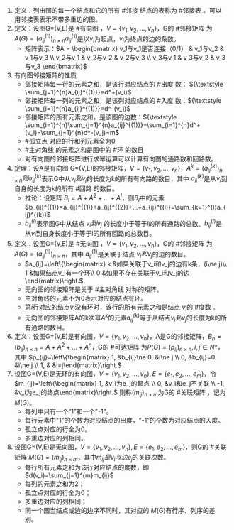 1. 定义：列出图的每一个结点和它的所有 #邻接 结点的表称为 #邻接表 。可以用邻接表表示不带多重边的图。
2. 定义：设图G=(V,E)是 #有向图 ，$V=\{v_1,v_2,...,v_n\}$，G的 #邻接矩阵 为 $A(G)=(a_{ij}^{(1)})_{n\times n}a_{ij}^{(1)}$是以$v_i$为起点，$v_j$为终点的边的条数。
	- 矩阵表示：$A = \begin{bmatrix} v_1与v_1是否连接（0/1） & v_1与v_2 & v_1与v_3 \\ v_2与v_1 & v_2与v_2 & v_2与v_3 \\ v_3与v_1 & v_3与v_2 & v_3与v_3 \end{bmatrix}$
3. 有向图邻接矩阵的性质
	- 邻接矩阵每一行的元素之和，是该行对应结点的 #出度 数： ${\textstyle \sum_{j=1}^{n}a_{ij}^{(1)}}=d^+(v_i)$
	- 邻接矩阵每一列的元素之和，是该列对应结点的 #入度 数：${\textstyle \sum_{i=1}^{n}a_{ij}^{(1)}}=d^-(v_j)$
	- 邻接矩阵的所有元素之和，是该图的边数：${\textstyle \sum_{i=1}^{n}\sum_{j=1}^{n}a_{ij}^{(1)}}=\sum_{i=1}^{n}d^+(v_i)=\sum_{j=1}^{n}d^-(v_j)=m$
	- #孤立点 对应的行和列元素全为0
	- #主对角线 的元素之和是图中的 #环 的数目
	- 对有向图的邻接矩阵进行求幂运算可以计算有向图的通路数和回路数。
4. 定理：设A是有向图 G=(V,E)的邻接矩阵，$V=\{v_1,v_2,...,v_n\}，A^k=(a_{ij}^{(k)})_{n\times n} 则a_{ij}^{(k)}$表示G中从$v_i到v_j$的长度为k的所有有向路的数目，其中 $a_{ii}^{(k)}$是从$v_i$到自身的长度为k的所有 #回路 的数目。
	- 推论：设矩阵 $B_l=A+A^2+...+A^l$，则$B_l$中的元素 $b_{ij}^{(1)}=a_{ij}^{(1)}+a_{ij}^{(2)}+...+a_{ij}^{(l)}=\sum_{k=1}^{l}a_{ij}^{(k)}$
	- $b_{ij}^{(l)}$表示图G中从结点 $v_i到v_j$ 的长度小于等于$l$的所有通路的总数。$b_{ij}^{(l)}$是从$v_i$到自身长度小于等于l的所有回路的总数目。
5. 定义：设图G=(V,E)是 #无向图 ，$V=\{v_1,v_2,...,v_n\}$，G的 #邻接矩阵 为 $A(G)=(a_{ij}^{(1)})_{n\times n}$，其中 $a_{ij}^{(1)}$是关联于结点 $v_i和v_j$的边的数目。
	- $a_{ij}=\left\{\begin{matrix} k &如果关联于v_i和v_j的边有k条，(i\ne j)\\ 1 &如果结点v_i有一个环\\ 0 &如果不存在关联于v_i和v_j的边\end{matrix}\right.$
	- 无向图的邻接矩阵是关于 #主对角线 对称的矩阵。
	- 主对角线的元素不为0表示对应的结点有环。
	- 第$i$行对应的结点$v_i$没有环时，该行的所有元素之和是结点 $v_i$的 #度数  。
	- 无向图的邻接矩阵A的k次幂$A^k$的元素$a_{ij}^{(k)}$等于从结点$v_i到v_j$的长度为k的所有通路的数目。
6. 定义：设图G=(V,E)是有向图，$V=\{v_1,v_2,...,v_n\}$，A是G的邻接矩阵，$B_n=(b_{ij})_{n\times n}=A+A^2+...+A^n$，G的 #可达矩阵 为$P(G)=(p_{ij})_{n\times n},i,j\in N*$，其中 $p_{ij}=\left\{\begin{matrix} 1, &b_{ij}\ne 0, &i\ne j \\ 0, &b_{ij}=0 &i\ne j \\ 1, &  &i=j\end{matrix}\right.$
7. 设图G=(V,E)是无环的有向图，$V=\{v_1,v_2,...,v_n\},E=\{e_1,e_2,...,e_m\}$，令 $m_{ij}=\left\{\begin{matrix} 1, &v_i为e_j的起点 \\ 0, &v_i和e_j不关联 \\ -1, &v_i为e_j的终点\end{matrix}\right.$ 则称$(m_{ij})_{n\times m}$为G的 #关联矩阵 ，记为$M(G)$。
	- 每列中只有一个“1”和一个"-1"。
	- 每行元素中"1"的个数为对应结点的出度，“-1”的个数为对应结点的入度。
	- 孤立点对应的行全为0。
	- 多重边对应的列相同。
8. 设图G=(V,E)是无向图，$V=\{v_1,v_2,...,v_n\},E=\{e_1,e_2,...,e_m\}$，则G的 #关联矩阵 $M(G)=(m_{ij})_{n\times m}$，其中$m_{ij}是v_i与边e_j$的关联次数。
	- 每行所有元素之和为该行对应结点的度数，即 $d(v_i)=\sum_{j=1}^{m}m_{ij}$
	- 每列的元素之和为2；
	- 孤立点对应的行全为0；
	- 多重边对应的列相同；
	- 同一个图当结点或边的边序不同时，其对应的 $M(G)$有行序、列序的差别。